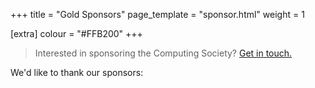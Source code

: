+++
title = "Gold Sponsors"
page_template = "sponsor.html"
weight = 1

[extra]
colour = "#FFB200"
+++

> Interested in sponsoring the Computing Society? [Get in touch.](@/exec/_index.md)

We'd like to thank our sponsors: